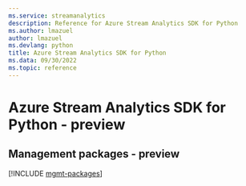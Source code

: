 ```yaml
---
ms.service: streamanalytics
description: Reference for Azure Stream Analytics SDK for Python
ms.author: lmazuel
author: lmazuel
ms.devlang: python
title: Azure Stream Analytics SDK for Python
ms.data: 09/30/2022
ms.topic: reference
---
```

# Azure Stream Analytics SDK for Python - preview

## Management packages - preview
[!INCLUDE [mgmt-packages](stream-analytics-mgmt-index.md)]